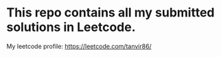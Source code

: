# This repo contains all my submitted solutions in Leetcode.

My leetcode profile: https://leetcode.com/tanvir86/
